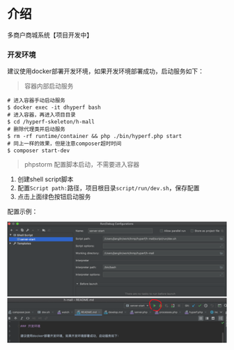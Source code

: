 # 介绍

多商户商城系统【项目开发中】

### 开发环境

建议使用docker部署开发环境，如果开发环境部署成功，启动服务如下：

> 容器内部启动服务

```shell script
# 进入容器手动启动服务
$ docker exec -it dhyperf bash
# 进入容器，再进入项目目录
$ cd /hyperf-skeleton/h-mall 
# 删除代理类并启动服务
$ rm -rf runtime/container && php ./bin/hyperf.php start
# 同上一样的效果，但是注意composer超时时间
$ composer start-dev

```

> phpstorm 配置脚本启动，不需要进入容器

1. 创建shell script脚本
2. 配置`Script path:`路径，项目根目录`script/run/dev.sh`，保存配置
3. 点击上面绿色按钮启动服务

配置示例：

![image](./docs/images/QQ20200516-194336@2x.png)
![image](./docs/images/QQ20200516-194431@2x.png)

